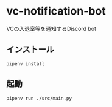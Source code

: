 # vc-notification-bot
VCの入退室等を通知するDiscord bot

## インストール
`pipenv install`

## 起動
`pipenv run ./src/main.py`